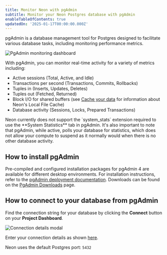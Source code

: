 ```yaml
---
title: Monitor Neon with pgAdmin
subtitle: Monitor your Neon Postgres database with pgAdmin
enableTableOfContents: true
updatedOn: '2025-01-17T00:00:00.000Z'
---
```


pgAdmin is a database management tool for Postgres designed to facilitate various database tasks, including monitoring performance metrics.

![PgAdmin monitoring dashboard](/docs/introduction/pgadmin_monitor.png)

With pgAdmin, you can monitor real-time activity for a variety of metrics including:

- Active sessions (Total, Active, and Idle)
- Transactions per second (Transactions, Commits, Rollbacks)
- Tuples in (Inserts, Updates, Deletes)
- Tuples out (Fetched, Returned)
- Block I/O for shared buffers (see [Cache your data](/docs/postgresql/query-performance#cache-your-data) for information about Neon's Local File Cache)
- Database activity (Sessions, Locks, Prepared Transactions)

<Admonition type="note" title="Notes">
Neon currently does not support the `system_stats` extension required to use the **System Statistics** tab in pgAdmin. It's also important to note that pgAdmin, while active, polls your database for statistics, which does not allow your compute to suspend as it normally would when there is no other database activity.
</Admonition>

## How to install pgAdmin

Pre-compiled and configured installation packages for pgAdmin 4 are available for different desktop environments. For installation instructions, refer to the [pgAdmin deployment documentation](https://www.pgadmin.org/docs/pgadmin4/latest/deployment.html). Downloads can be found on the [PgAdmin Downloads](https://www.pgadmin.org/download/) page.

## How to connect to your database from pgAdmin

Find the connection string for your database by clicking the **Connect** button on your **Project Dashboard**.

![Connection details modal](/docs/connect/connection_details.png)

Enter your connection details as shown [here](/docs/connect/connect-postgres-gui#connect-to-the-database).

Neon uses the default Postgres port: `5432`

<NeedHelp/>
